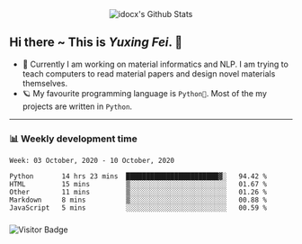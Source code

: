 <div align="center">
    <img align="center" src="https://github-readme-stats.vercel.app/api?username=idocx&show_icons=true&hide_border=true" alt="idocx's Github Stats"></img>
</div>

## Hi there ~ This is *Yuxing Fei*. ‍👋

- 🚀 Currently I am working on material informatics and NLP. I am trying to teach computers to read material papers and design novel materials themselves.
- 🪐 My favourite programming language is `Python🐍`. Most of the my projects are written in `Python`.

---

### 📊 Weekly development time
<!--START_SECTION:waka-->
```text
Week: 03 October, 2020 - 10 October, 2020

Python       14 hrs 23 mins  ███████████████████████▓░   94.42 % 
HTML         15 mins         ▒░░░░░░░░░░░░░░░░░░░░░░░░   01.67 % 
Other        11 mins         ▒░░░░░░░░░░░░░░░░░░░░░░░░   01.26 % 
Markdown     8 mins          ▒░░░░░░░░░░░░░░░░░░░░░░░░   00.88 % 
JavaScript   5 mins          ░░░░░░░░░░░░░░░░░░░░░░░░░   00.59 % 
```
<!--END_SECTION:waka-->

### 

![Visitor Badge](https://visitor-badge.laobi.icu/badge?page_id=idocx.idocx)